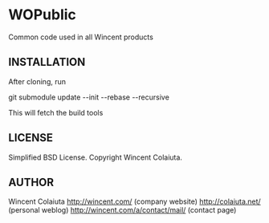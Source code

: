 WOPublic
========

Common code used in all Wincent products

INSTALLATION
------------

After cloning, run

git submodule update --init --rebase --recursive

This will fetch the build tools

LICENSE
-------

Simplified BSD License. Copyright Wincent Colaiuta.

AUTHOR
------

Wincent Colaiuta
http://wincent.com/                 (company website)
http://colaiuta.net/                (personal weblog)
http://wincent.com/a/contact/mail/  (contact page)
